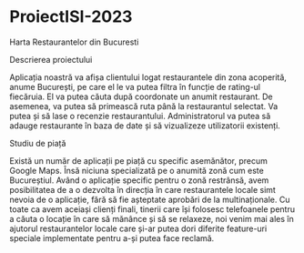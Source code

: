 # ProiectISI-2023
Harta Restaurantelor din Bucuresti

Descrierea proiectului

  Aplicația noastră va afișa clientului logat restaurantele din zona acoperită, anume București, pe care el le va putea filtra în funcție de rating-ul fiecăruia. El va putea căuta după coordonate un anumit restaurant. De asemenea, va putea să primească ruta până la restaurantul selectat. Va putea și să lase o recenzie restaurantului. Administratorul va putea să adauge restaurante în baza de date și să vizualizeze utilizatorii existenți.

Studiu de piață

  Există un număr de aplicații pe piață cu specific asemănător, precum Google Maps. Însă niciuna specializată pe o anumită zonă cum este Bucureștiul. Având o aplicație specific pentru o zonă restrânsă, avem posibilitatea de a o dezvolta în direcția în care restaurantele locale simt nevoia de o aplicație, fără să fie așteptate aprobări de la multinaționale. Cu toate ca avem aceiași clienți finali, tinerii care își folosesc telefoanele pentru a căuta o locație în care să mănânce și să se relaxeze, noi venim mai ales în ajutorul restaurantelor locale care și-ar putea dori diferite feature-uri speciale implementate pentru a-și putea face reclamă.
